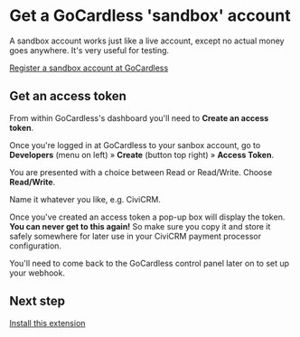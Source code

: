 # Get a GoCardless 'sandbox' account

A sandbox account works just like a live account, except no actual money
goes anywhere. It's very useful for testing.

[Register a sandbox account at GoCardless](https://manage-sandbox.gocardless.com/signup)

## Get an access token

From within GoCardless's dashboard you'll need to **Create an access
token**.

Once you're logged in at GoCardless to your sanbox account, go to
**Developers** (menu on left) » **Create** (button top right) » **Access
Token**.

You are presented with a choice between Read or Read/Write. Choose **Read/Write**.

Name it whatever you like, e.g. CiviCRM.

Once you've created an access token a pop-up box will display the token.
**You can never get to this again!** So make sure you copy it and store it
safely somewhere for later use in your CiviCRM payment processor
configuration.

You'll need to come back to the GoCardless control panel later on to set up your webhook.

## Next step

[Install this extension](/tutorial/install.md)
